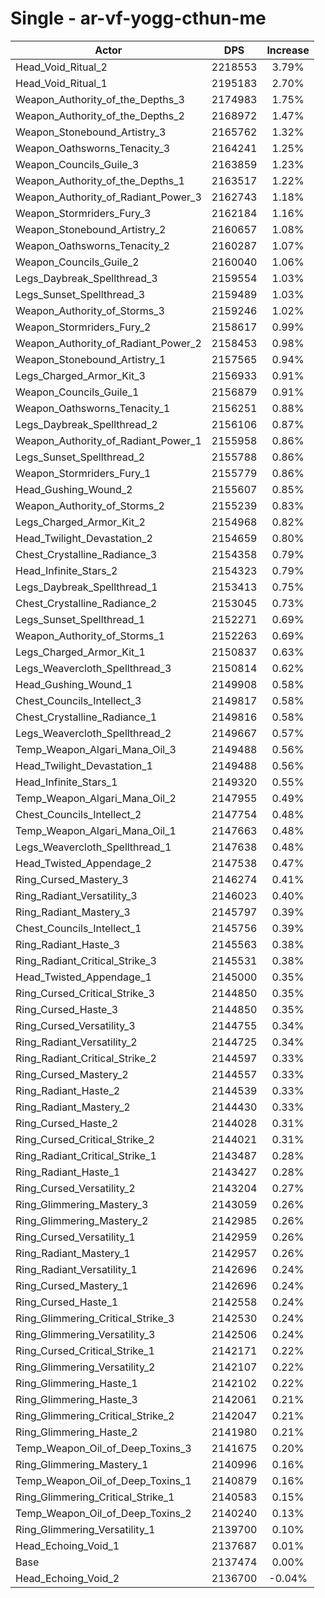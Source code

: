 # Single - ar-vf-yogg-cthun-me
| Actor | DPS | Increase |
|---|:---:|:---:|
|Head_Void_Ritual_2|2218553|3.79%|
|Head_Void_Ritual_1|2195183|2.70%|
|Weapon_Authority_of_the_Depths_3|2174983|1.75%|
|Weapon_Authority_of_the_Depths_2|2168972|1.47%|
|Weapon_Stonebound_Artistry_3|2165762|1.32%|
|Weapon_Oathsworns_Tenacity_3|2164241|1.25%|
|Weapon_Councils_Guile_3|2163859|1.23%|
|Weapon_Authority_of_the_Depths_1|2163517|1.22%|
|Weapon_Authority_of_Radiant_Power_3|2162743|1.18%|
|Weapon_Stormriders_Fury_3|2162184|1.16%|
|Weapon_Stonebound_Artistry_2|2160657|1.08%|
|Weapon_Oathsworns_Tenacity_2|2160287|1.07%|
|Weapon_Councils_Guile_2|2160040|1.06%|
|Legs_Daybreak_Spellthread_3|2159554|1.03%|
|Legs_Sunset_Spellthread_3|2159489|1.03%|
|Weapon_Authority_of_Storms_3|2159246|1.02%|
|Weapon_Stormriders_Fury_2|2158617|0.99%|
|Weapon_Authority_of_Radiant_Power_2|2158453|0.98%|
|Weapon_Stonebound_Artistry_1|2157565|0.94%|
|Legs_Charged_Armor_Kit_3|2156933|0.91%|
|Weapon_Councils_Guile_1|2156879|0.91%|
|Weapon_Oathsworns_Tenacity_1|2156251|0.88%|
|Legs_Daybreak_Spellthread_2|2156106|0.87%|
|Weapon_Authority_of_Radiant_Power_1|2155958|0.86%|
|Legs_Sunset_Spellthread_2|2155788|0.86%|
|Weapon_Stormriders_Fury_1|2155779|0.86%|
|Head_Gushing_Wound_2|2155607|0.85%|
|Weapon_Authority_of_Storms_2|2155239|0.83%|
|Legs_Charged_Armor_Kit_2|2154968|0.82%|
|Head_Twilight_Devastation_2|2154659|0.80%|
|Chest_Crystalline_Radiance_3|2154358|0.79%|
|Head_Infinite_Stars_2|2154323|0.79%|
|Legs_Daybreak_Spellthread_1|2153413|0.75%|
|Chest_Crystalline_Radiance_2|2153045|0.73%|
|Legs_Sunset_Spellthread_1|2152271|0.69%|
|Weapon_Authority_of_Storms_1|2152263|0.69%|
|Legs_Charged_Armor_Kit_1|2150837|0.63%|
|Legs_Weavercloth_Spellthread_3|2150814|0.62%|
|Head_Gushing_Wound_1|2149908|0.58%|
|Chest_Councils_Intellect_3|2149817|0.58%|
|Chest_Crystalline_Radiance_1|2149816|0.58%|
|Legs_Weavercloth_Spellthread_2|2149667|0.57%|
|Temp_Weapon_Algari_Mana_Oil_3|2149488|0.56%|
|Head_Twilight_Devastation_1|2149488|0.56%|
|Head_Infinite_Stars_1|2149320|0.55%|
|Temp_Weapon_Algari_Mana_Oil_2|2147955|0.49%|
|Chest_Councils_Intellect_2|2147754|0.48%|
|Temp_Weapon_Algari_Mana_Oil_1|2147663|0.48%|
|Legs_Weavercloth_Spellthread_1|2147638|0.48%|
|Head_Twisted_Appendage_2|2147538|0.47%|
|Ring_Cursed_Mastery_3|2146274|0.41%|
|Ring_Radiant_Versatility_3|2146023|0.40%|
|Ring_Radiant_Mastery_3|2145797|0.39%|
|Chest_Councils_Intellect_1|2145756|0.39%|
|Ring_Radiant_Haste_3|2145563|0.38%|
|Ring_Radiant_Critical_Strike_3|2145531|0.38%|
|Head_Twisted_Appendage_1|2145000|0.35%|
|Ring_Cursed_Critical_Strike_3|2144850|0.35%|
|Ring_Cursed_Haste_3|2144850|0.35%|
|Ring_Cursed_Versatility_3|2144755|0.34%|
|Ring_Radiant_Versatility_2|2144725|0.34%|
|Ring_Radiant_Critical_Strike_2|2144597|0.33%|
|Ring_Cursed_Mastery_2|2144557|0.33%|
|Ring_Radiant_Haste_2|2144539|0.33%|
|Ring_Radiant_Mastery_2|2144430|0.33%|
|Ring_Cursed_Haste_2|2144028|0.31%|
|Ring_Cursed_Critical_Strike_2|2144021|0.31%|
|Ring_Radiant_Critical_Strike_1|2143487|0.28%|
|Ring_Radiant_Haste_1|2143427|0.28%|
|Ring_Cursed_Versatility_2|2143204|0.27%|
|Ring_Glimmering_Mastery_3|2143059|0.26%|
|Ring_Glimmering_Mastery_2|2142985|0.26%|
|Ring_Cursed_Versatility_1|2142959|0.26%|
|Ring_Radiant_Mastery_1|2142957|0.26%|
|Ring_Radiant_Versatility_1|2142696|0.24%|
|Ring_Cursed_Mastery_1|2142696|0.24%|
|Ring_Cursed_Haste_1|2142558|0.24%|
|Ring_Glimmering_Critical_Strike_3|2142530|0.24%|
|Ring_Glimmering_Versatility_3|2142506|0.24%|
|Ring_Cursed_Critical_Strike_1|2142171|0.22%|
|Ring_Glimmering_Versatility_2|2142107|0.22%|
|Ring_Glimmering_Haste_1|2142102|0.22%|
|Ring_Glimmering_Haste_3|2142061|0.21%|
|Ring_Glimmering_Critical_Strike_2|2142047|0.21%|
|Ring_Glimmering_Haste_2|2141980|0.21%|
|Temp_Weapon_Oil_of_Deep_Toxins_3|2141675|0.20%|
|Ring_Glimmering_Mastery_1|2140996|0.16%|
|Temp_Weapon_Oil_of_Deep_Toxins_1|2140879|0.16%|
|Ring_Glimmering_Critical_Strike_1|2140583|0.15%|
|Temp_Weapon_Oil_of_Deep_Toxins_2|2140240|0.13%|
|Ring_Glimmering_Versatility_1|2139700|0.10%|
|Head_Echoing_Void_1|2137687|0.01%|
|Base|2137474|0.00%|
|Head_Echoing_Void_2|2136700|-0.04%|
